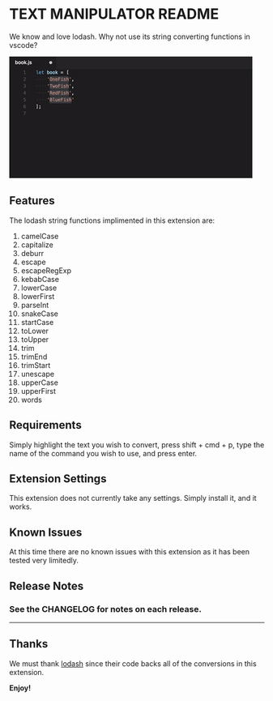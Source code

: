 # TEXT MANIPULATOR README

We know and love lodash. Why not use its string converting functions in vscode?

![Alt text](images/demo.gif?raw=true "Demo Gif")

## Features

The lodash string functions implimented in this extension are:

1.  camelCase
2.  capitalize
3.  deburr
4.  escape
5.  escapeRegExp
6.  kebabCase
7.  lowerCase
8.  lowerFirst
9.  parseInt
10. snakeCase
11. startCase
12. toLower
13. toUpper
14. trim
15. trimEnd
16. trimStart
17. unescape
18. upperCase
19. upperFirst
20. words

## Requirements

Simply highlight the text you wish to convert, press shift + cmd + p, type the name of the command you wish to use, and press enter.

## Extension Settings

This extension does not currently take any settings. Simply install it, and it works.

## Known Issues

At this time there are no known issues with this extension as it has been tested very limitedly.

## Release Notes

### See the CHANGELOG for notes on each release.

-----------------------------------------------------------------------------------------------------------

## Thanks

We must thank [lodash](https://lodash.com) since their code backs all of the conversions in this extension.

**Enjoy!**
